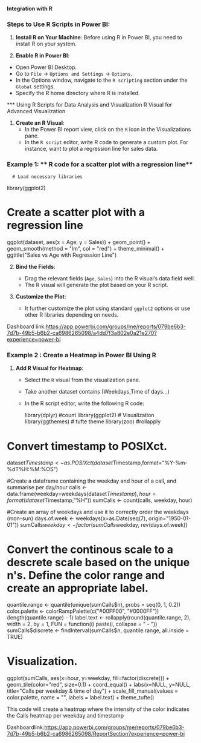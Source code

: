   ####  Integration with R #####


### Steps to Use R Scripts in Power BI:
1. **Install R on Your Machine**: 
   Before using R in Power BI, you need to install R on your system.

2.  **Enable R in Power BI**:
   - Open Power BI Desktop.
   - Go to `File` -> `Options and Settings` -> `Options`.
   - In the Options window, navigate to the `R scripting` section under the `Global` settings.
   - Specify the R home directory where R is installed.

*** Using R Scripts for Data Analysis and Visualization
R Visual for Advanced Visualization
1. **Create an R Visual**:
   - In the Power BI report view, click on the `R` icon in the Visualizations pane.
   - In the `R script` editor, write  R code to generate a custom plot. For instance, want to plot a regression line for sales data.
     
### Example 1:   ** R  code for a scatter plot with a regression line**
      # Load necessary libraries
   library(ggplot2)

   # Create a scatter plot with a regression line
   ggplot(dataset, aes(x = Age, y = Sales)) +
     geom_point() + 
     geom_smooth(method = "lm", col = "red") +
     theme_minimal() +
     ggtitle("Sales vs Age with Regression Line")

2. **Bind the Fields**:
   - Drag the relevant fields (`Age`, `Sales`) into the R visual’s data field well.
   - The R visual will generate the plot based on your R script.
   
3. **Customize the Plot**:
   - It further customize the plot using standard `ggplot2` options or use other R libraries depending on needs.
     
Dashboard link:https://app.powerbi.com/groups/me/reports/079be6b3-7d7b-49b5-b6b2-ca6986265098/a4dd7f3a802e0a21e270?experience=power-bi 


   
### Example 2 : Create a Heatmap in Power BI Using R
 
1. **Add R Visual for Heatmap**:
   - Select the `R` visual from the visualization pane.
   - Take another dataset contains (Weekdays,Time of days...)
   - In the R script editor, write the following R code:
  
  
     
     library(dplyr) #count
library(ggplot2) # Visualization
library(ggthemes) # tufte theme
library(zoo) #rollapply

# Convert timestamp to POSIXct.
dataset$Timestamp <-as.POSIXct(dataset$Timestamp,format="%Y-%m-%dT%H:%M:%OS")

#Create a dataframe containing the weekday and hour of a call, and summarise per day/hour
calls <- data.frame(weekday=weekdays(dataset$Timestamp), hour = format(dataset$Timestamp,"%H"))
sumCalls <- count(calls, weekday, hour)

#Create an array of weekdays and use it to correctly order the weekdays (mon-sun)
days.of.week <- weekdays(x=as.Date(seq(7), origin="1950-01-01"))
sumCalls$weekday <- factor(sumCalls$weekday, rev(days.of.week))

# Convert the continous scale to a descrete scale based on the unique n's. Define the color range and create an appropriate label. 
quantile.range <- quantile(unique(sumCalls$n), probs = seq(0, 1, 0.2))
color.palette <- colorRampPalette(c("#00FF00", "#0000FF"))(length(quantile.range) - 1)
label.text <- rollapply(round(quantile.range, 2), width = 2, by = 1, FUN = function(i) paste(i, collapse = " - "))
sumCalls$discrete <- findInterval(sumCalls$n, quantile.range, all.inside = TRUE)
 
# Visualization.
ggplot(sumCalls, aes(x=hour, y=weekday, fill=factor(discrete))) +
  geom_tile(color="red", size=0.1) +
  coord_equal() +
  labs(x=NULL, y=NULL, title="Calls per weekday & time of day") +
  scale_fill_manual(values = color.palette, name = "", labels = label.text) +
  theme_tufte()

   This code will create a heatmap where the intensity of the color indicates the Calls heatmap per weekday and timestamp

   Dashboardlink:https://app.powerbi.com/groups/me/reports/079be6b3-7d7b-49b5-b6b2-ca6986265098/ReportSection?experience=power-bi

    






